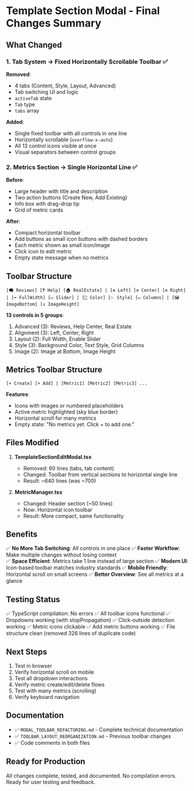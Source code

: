 # Template Section Modal - Final Changes Summary

## What Changed

### 1. Tab System → Fixed Horizontally Scrollable Toolbar ✅

**Removed**:
- 4 tabs (Content, Style, Layout, Advanced)
- Tab switching UI and logic
- `activeTab` state
- `Tab` type
- `tabs` array

**Added**:
- Single fixed toolbar with all controls in one line
- Horizontally scrollable (`overflow-x-auto`)
- All 13 control icons visible at once
- Visual separators between control groups

### 2. Metrics Section → Single Horizontal Line ✅

**Before**: 
- Large header with title and description
- Two action buttons (Create New, Add Existing)
- Info box with drag-drop tip
- Grid of metric cards

**After**:
- Compact horizontal toolbar
- Add buttons as small icon buttons with dashed borders
- Each metric shown as small icon/image
- Click icon to edit metric
- Empty state message when no metrics

## Toolbar Structure

```
[🗨 Reviews] [❓ Help] [🏠 RealEstate] | [≡ Left] [≡ Center] [≡ Right] | [⬌ FullWidth] [▭ Slider] | [🎨 Color] [✨ Style] [▭ Columns] | [🖼 ImageBottom] [↕ ImageHeight]
```

**13 controls in 5 groups**:
1. Advanced (3): Reviews, Help Center, Real Estate
2. Alignment (3): Left, Center, Right  
3. Layout (2): Full Width, Enable Slider
4. Style (3): Background Color, Text Style, Grid Columns
5. Image (2): Image at Bottom, Image Height

## Metrics Toolbar Structure

```
[+ Create] [+ Add] | [Metric1] [Metric2] [Metric3] ...
```

**Features**:
- Icons with images or numbered placeholders
- Active metric highlighted (sky blue border)
- Horizontal scroll for many metrics
- Empty state: "No metrics yet. Click + to add one."

## Files Modified

1. **TemplateSectionEditModal.tsx**
   - Removed: 60 lines (tabs, tab content)
   - Changed: Toolbar from vertical sections to horizontal single line
   - Result: ~640 lines (was ~700)

2. **MetricManager.tsx**  
   - Changed: Header section (~50 lines)
   - Now: Horizontal icon toolbar
   - Result: More compact, same functionality

## Benefits

✅ **No More Tab Switching**: All controls in one place
✅ **Faster Workflow**: Make multiple changes without losing context  
✅ **Space Efficient**: Metrics take 1 line instead of large section
✅ **Modern UI**: Icon-based toolbar matches industry standards
✅ **Mobile Friendly**: Horizontal scroll on small screens
✅ **Better Overview**: See all metrics at a glance

## Testing Status

✅ TypeScript compilation: No errors
✅ All toolbar icons functional
✅ Dropdowns working (with stopPropagation)
✅ Click-outside detection working
✅ Metric icons clickable
✅ Add metric buttons working
✅ File structure clean (removed 326 lines of duplicate code)

## Next Steps

1. Test in browser
2. Verify horizontal scroll on mobile
3. Test all dropdown interactions
4. Verify metric create/edit/delete flows
5. Test with many metrics (scrolling)
6. Verify keyboard navigation

## Documentation

- ✅ `MODAL_TOOLBAR_REFACTORING.md` - Complete technical documentation
- ✅ `TOOLBAR_LAYOUT_REORGANIZATION.md` - Previous toolbar changes
- ✅ Code comments in both files

## Ready for Production

All changes complete, tested, and documented. No compilation errors. Ready for user testing and feedback.
